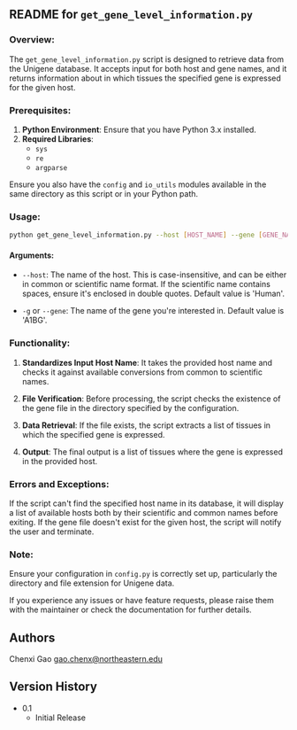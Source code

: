 ## README for `get_gene_level_information.py`

### Overview:

The `get_gene_level_information.py` script is designed to retrieve data from the Unigene database. It accepts input for both host and gene names, and it returns information about in which tissues the specified gene is expressed for the given host.

### Prerequisites:

1. **Python Environment**: Ensure that you have Python 3.x installed.
2. **Required Libraries**: 
   - `sys`
   - `re`
   - `argparse`
   
Ensure you also have the `config` and `io_utils` modules available in the same directory as this script or in your Python path.

### Usage:

```bash
python get_gene_level_information.py --host [HOST_NAME] --gene [GENE_NAME]
```

#### Arguments:

- `--host`: The name of the host. This is case-insensitive, and can be either in common or scientific name format. If the scientific name contains spaces, ensure it's enclosed in double quotes. Default value is 'Human'.

- `-g` or `--gene`: The name of the gene you're interested in. Default value is 'A1BG'.

### Functionality:

1. **Standardizes Input Host Name**: It takes the provided host name and checks it against available conversions from common to scientific names.

2. **File Verification**: Before processing, the script checks the existence of the gene file in the directory specified by the configuration.

3. **Data Retrieval**: If the file exists, the script extracts a list of tissues in which the specified gene is expressed.

4. **Output**: The final output is a list of tissues where the gene is expressed in the provided host.

### Errors and Exceptions:

If the script can't find the specified host name in its database, it will display a list of available hosts both by their scientific and common names before exiting. If the gene file doesn't exist for the given host, the script will notify the user and terminate.

### Note:

Ensure your configuration in `config.py` is correctly set up, particularly the directory and file extension for Unigene data.

If you experience any issues or have feature requests, please raise them with the maintainer or check the documentation for further details.

## Authors

Chenxi Gao
gao.chenx@northeastern.edu

## Version History

* 0.1
    * Initial Release
